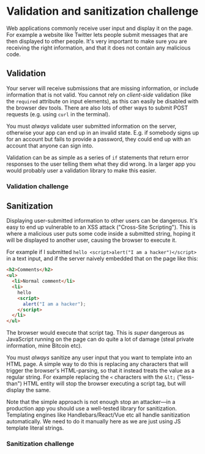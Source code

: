 # Validation and sanitization challenge

Web applications commonly receive user input and display it on the page. For example a website like Twitter lets people submit messages that are then displayed to other people. It's very important to make sure you are receiving the right information, and that it does not contain any malicious code.

## Validation

Your server will receive submissions that are missing information, or include information that is not valid. You cannot rely on _client-side_ validation (like the `required` attribute on input elements), as this can easily be disabled with the browser dev tools. There are also lots of other ways to submit POST requests (e.g. using `curl` in the terminal).

You must _always_ validate user submitted information on the server, otherwise your app can end up in an invalid state. E.g. if somebody signs up for an account but fails to provide a password, they could end up with an account that anyone can sign into.

Validation can be as simple as a series of `if` statements that return error responses to the user telling them what they did wrong. In a larger app you would probably user a validation library to make this easier.

### Validation challenge

## Sanitization

Displaying user-submitted information to other users can be dangerous. It's easy to end up vulnerable to an XSS attack ("Cross-Site Scripting"). This is where a malicious user puts some code inside a submitted string, hoping it will be displayed to another user, causing the browser to execute it.

For example if I submitted `hello <script>alert("I am a hacker")</script>` in a text input, and if the server naively embedded that on the page like this:

```html
<h2>Comments</h2>
<ul>
  <li>Normal comment</li>
  <li>
    hello
    <script>
      alert("I am a hacker");
    </script>
  </li>
</ul>
```

The browser would execute that script tag. This is _super_ dangerous as JavaScript running on the page can do quite a lot of damage (steal private information, mine Bitcoin etc).

You must _always_ sanitize any user input that you want to template into an HTML page. A simple way to do this is replacing any characters that will trigger the browser's HTML-parsing, so that it instead treats the value as a regular string. For example replacing the `<` characters with the `&lt;` ("less-than") HTML entity will stop the browser executing a script tag, but will display the same.

Note that the simple approach is not enough stop an attacker—in a production app you should use a well-tested library for sanitization. Templating engines like Handlebars/React/Vue etc all handle sanitization automatically. We need to do it manually here as we are just using JS template literal strings.

### Sanitization challenge
